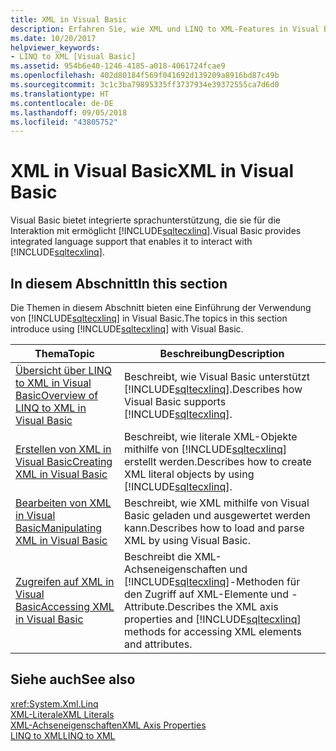 ```yaml
---
title: XML in Visual Basic
description: Erfahren Sie, wie XML und LINQ to XML-Features in Visual Basic-Code verwenden.
ms.date: 10/20/2017
helpviewer_keywords:
- LINQ to XML [Visual Basic]
ms.assetid: 954b6e40-1246-4185-a018-4061724fcae9
ms.openlocfilehash: 402d80184f569f041692d139209a8916bd87c49b
ms.sourcegitcommit: 3c1c3ba79895335ff3737934e39372555ca7d6d0
ms.translationtype: HT
ms.contentlocale: de-DE
ms.lasthandoff: 09/05/2018
ms.locfileid: "43805752"
---
```

# <a name="xml-in-visual-basic"></a><span data-ttu-id="181c5-103">XML in Visual Basic</span><span class="sxs-lookup"><span data-stu-id="181c5-103">XML in Visual Basic</span></span>

<span data-ttu-id="181c5-104">Visual Basic bietet integrierte sprachunterstützung, die sie für die Interaktion mit ermöglicht [!INCLUDE[sqltecxlinq](~/includes/sqltecxlinq-md.md)].</span><span class="sxs-lookup"><span data-stu-id="181c5-104">Visual Basic provides integrated language support that enables it to interact with [!INCLUDE[sqltecxlinq](~/includes/sqltecxlinq-md.md)].</span></span>  
  
## <a name="in-this-section"></a><span data-ttu-id="181c5-105">In diesem Abschnitt</span><span class="sxs-lookup"><span data-stu-id="181c5-105">In this section</span></span>  

 <span data-ttu-id="181c5-106">Die Themen in diesem Abschnitt bieten eine Einführung der Verwendung von [!INCLUDE[sqltecxlinq](~/includes/sqltecxlinq-md.md)] in Visual Basic.</span><span class="sxs-lookup"><span data-stu-id="181c5-106">The topics in this section introduce using [!INCLUDE[sqltecxlinq](~/includes/sqltecxlinq-md.md)] with Visual Basic.</span></span>  
  
|<span data-ttu-id="181c5-107">Thema</span><span class="sxs-lookup"><span data-stu-id="181c5-107">Topic</span></span>|<span data-ttu-id="181c5-108">Beschreibung</span><span class="sxs-lookup"><span data-stu-id="181c5-108">Description</span></span>|  
|-----------|-----------------|  
|[<span data-ttu-id="181c5-109">Übersicht über LINQ to XML in Visual Basic</span><span class="sxs-lookup"><span data-stu-id="181c5-109">Overview of LINQ to XML in Visual Basic</span></span>](../../../../visual-basic/programming-guide/language-features/xml/overview-of-linq-to-xml.md)|<span data-ttu-id="181c5-110">Beschreibt, wie Visual Basic unterstützt [!INCLUDE[sqltecxlinq](~/includes/sqltecxlinq-md.md)].</span><span class="sxs-lookup"><span data-stu-id="181c5-110">Describes how Visual Basic supports [!INCLUDE[sqltecxlinq](~/includes/sqltecxlinq-md.md)].</span></span>|  
|[<span data-ttu-id="181c5-111">Erstellen von XML in Visual Basic</span><span class="sxs-lookup"><span data-stu-id="181c5-111">Creating XML in Visual Basic</span></span>](../../../../visual-basic/programming-guide/language-features/xml/creating-xml.md)|<span data-ttu-id="181c5-112">Beschreibt, wie literale XML-Objekte mithilfe von [!INCLUDE[sqltecxlinq](~/includes/sqltecxlinq-md.md)] erstellt werden.</span><span class="sxs-lookup"><span data-stu-id="181c5-112">Describes how to create XML literal objects by using [!INCLUDE[sqltecxlinq](~/includes/sqltecxlinq-md.md)].</span></span>|  
|[<span data-ttu-id="181c5-113">Bearbeiten von XML in Visual Basic</span><span class="sxs-lookup"><span data-stu-id="181c5-113">Manipulating XML in Visual Basic</span></span>](../../../../visual-basic/programming-guide/language-features/xml/manipulating-xml.md)|<span data-ttu-id="181c5-114">Beschreibt, wie XML mithilfe von Visual Basic geladen und ausgewertet werden kann.</span><span class="sxs-lookup"><span data-stu-id="181c5-114">Describes how to load and parse XML by using Visual Basic.</span></span>|  
|[<span data-ttu-id="181c5-115">Zugreifen auf XML in Visual Basic</span><span class="sxs-lookup"><span data-stu-id="181c5-115">Accessing XML in Visual Basic</span></span>](../../../../visual-basic/programming-guide/language-features/xml/accessing-xml.md)|<span data-ttu-id="181c5-116">Beschreibt die XML-Achseneigenschaften und [!INCLUDE[sqltecxlinq](~/includes/sqltecxlinq-md.md)]-Methoden für den Zugriff auf XML-Elemente und -Attribute.</span><span class="sxs-lookup"><span data-stu-id="181c5-116">Describes the XML axis properties and [!INCLUDE[sqltecxlinq](~/includes/sqltecxlinq-md.md)] methods for accessing XML elements and attributes.</span></span>|  
  
## <a name="see-also"></a><span data-ttu-id="181c5-117">Siehe auch</span><span class="sxs-lookup"><span data-stu-id="181c5-117">See also</span></span>  
 <xref:System.Xml.Linq>  
 [<span data-ttu-id="181c5-118">XML-Literale</span><span class="sxs-lookup"><span data-stu-id="181c5-118">XML Literals</span></span>](../../../../visual-basic/language-reference/xml-literals/index.md)  
 [<span data-ttu-id="181c5-119">XML-Achseneigenschaften</span><span class="sxs-lookup"><span data-stu-id="181c5-119">XML Axis Properties</span></span>](../../../../visual-basic/language-reference/xml-axis/index.md)  
 [<span data-ttu-id="181c5-120">LINQ to XML</span><span class="sxs-lookup"><span data-stu-id="181c5-120">LINQ to XML</span></span>](https://msdn.microsoft.com/library/f0fe21e9-ee43-4a55-b91a-0800e5782c13)
